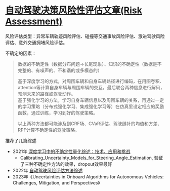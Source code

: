 # [自动驾驶决策风险性评估文章(Risk Assessment)](https://zhuanlan.zhihu.com/p/653522020)
风险评估类型：异常车辆轨迹风险评估、碰撞等交通事故风险评估、激进驾驶风险评估、意外交通拥堵风险评估。  

不确定的因素：
> 数据的不确定性（数据分布问题->长尾现象）、知识的不确定性（数据是不完整的、有噪声的、不和谐的或多模态的）  
> 
> 基于深度学习的方式，对周围车辆和自身车辆路径进行编码，在用图卷积、attention等计算自身车辆与周围车辆的交互，最后联合两种信息进行解码，预测未来的路径或驾驶动作。  
> 基于强化学习的方法，学习自身车辆信息以及周围车辆的关系，再通过一定的学习策略（分布式强化学习、集成强化学习等）在仿真里设定相应的奖励函数，通过训练，学习到好的驾驶策略。  
> 
> 以上两种方法都可能涉及到CRF场、CVaR评估、驾驶缝补的均值和方差、RPF计算不确定性的驾驶策略。

推荐了几篇综述
- 2021年 [深度学习中的不确定性量化综述：技术、应用和挑战](./paper/A%20review%20of%20uncertainty%20quantification%20in%20deep%20learning.md)  
  - Calibrating_Uncertainty_Models_for_Steering_Angle_Estimation, 验证了三种不确定性方法的效果，dropout效果最好
- 2022年 [自动驾驶风险评估方法综述](./paper/Risk_Assessment_Methodologies_for_Autonomous_Driving_A_Survey.md)  
- 2023年《Uncertainties in Onboard Algorithms for Autonomous Vehicles: Challenges, Mitigation, and Perspectives》